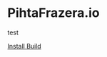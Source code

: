 # PihtaFrazera.io
test 

<a 
href="itms-services://?action=download-manifest&url=https://USERNAME.github.io/raywenderlich/manifest.plist">Install 
Build</a>
